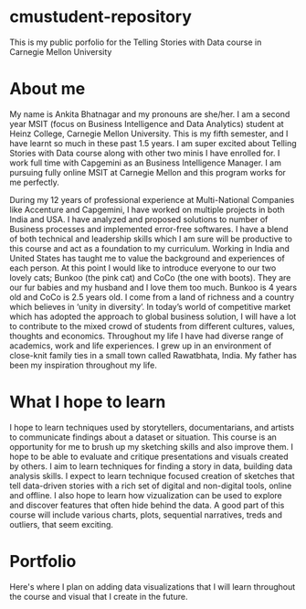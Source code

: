 # cmustudent-repository
This is my public porfolio for the Telling Stories with Data course in Carnegie Mellon University

# About me
My name is Ankita Bhatnagar and my pronouns are she/her. I am a second year MSIT (focus on Business Intelligence and Data Analytics) student at Heinz College, Carnegie Mellon University. This is my fifth semester, and I have learnt so much in these past 1.5 years. I am super excited about Telling Stories with Data course along with other two minis I have enrolled for. I work full time with Capgemini as an Business Intelligence Manager. I am pursuing fully online MSIT at Carnegie Mellon and this program works for me perfectly.

During my 12 years of professional experience at Multi-National Companies like Accenture and Capgemini, I have worked on multiple projects in both India and USA. I have analyzed and proposed solutions to number of Business processes and implemented error-free softwares. I have a blend of both technical and leadership skills which I am sure will be productive to this course and act as a foundation to my curriculum. Working in India and United States has taught me to value the background and experiences of each person. 
At this point I would like to introduce everyone to our two lovely cats; Bunkoo (the pink cat) and CoCo (the one with boots). They are our fur babies and my husband and I love them too much. Bunkoo is 4 years old and CoCo is 2.5 years old.
I come from a land of richness and a country which believes in ‘unity in diversity’. In today’s world of competitive market which has adopted the approach to global business solution, I will have a lot to contribute to the mixed crowd of students from different cultures, values, thoughts and economics. Throughout my life I have had diverse range of academics, work and life experiences. I grew up in an environment of close-knit family ties in a small town called Rawatbhata, India. My father has been my inspiration throughout my life.

# What I hope to learn
I hope to learn techniques used by storytellers, documentarians, and artists to communicate findings about a dataset or situation. This course is an opportunity for me to brush up my sketching skills and also improve them. I hope to be able to evaluate and critique presentations and visuals created by others. I aim to learn techniques for finding a story in data, building data analysis skills. I expect to learn technique focused creation of sketches that tell data-driven stories with a rich set of digital and non-digital tools, online and offline. I also hope to learn how vizualization can be used to explore and discover features that often hide behind the data. A good part of this course will include various charts, plots, sequential narratives, treds and outliers, that seem exciting. 

# Portfolio
Here's where I plan on adding data visualizations that I will learn throughout the course and visual that I create in the future.
